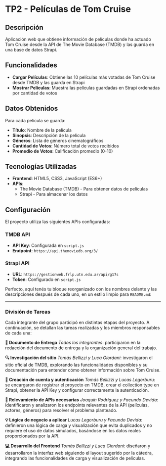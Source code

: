 # TP2 - Películas de Tom Cruise

## Descripción

Aplicación web que obtiene información de películas donde ha actuado Tom Cruise desde la API de The Movie Database (TMDB) y las guarda en una base de datos Strapi.

## Funcionalidades

- **Cargar Películas**: Obtiene las 10 películas más votadas de Tom Cruise desde TMDB y las guarda en Strapi
- **Mostrar Películas**: Muestra las películas guardadas en Strapi ordenadas por cantidad de votos

## Datos Obtenidos

Para cada película se guarda:

- **Título**: Nombre de la película
- **Sinopsis**: Descripción de la película
- **Géneros**: Lista de géneros cinematográficos
- **Cantidad de Votos**: Número total de votos recibidos
- **Promedio de Votos**: Calificación promedio (0-10)

## Tecnologías Utilizadas

- **Frontend**: HTML5, CSS3, JavaScript (ES6+)
- **APIs**:
  - The Movie Database (TMDB) - Para obtener datos de películas
  - Strapi - Para almacenar los datos

## Configuración

El proyecto utiliza las siguientes APIs configuradas:

### TMDB API

- **API Key**: Configurada en `script.js`
- **Endpoint**: `https://api.themoviedb.org/3/`

### Strapi API

- **URL**: `https://gestionweb.frlp.utn.edu.ar/api/g17s`
- **Token**: Configurado en `script.js`

Perfecto, aquí tenés tu bloque reorganizado con los nombres delante y las descripciones después de cada uno, en un estilo limpio para `README.md`:

---

### División de Tareas

Cada integrante del grupo participó en distintas etapas del proyecto. A continuación, se detallan las tareas realizadas y los miembros responsables de cada una:

**📄 Documento de Entrega**
*Todos los integrantes*: participaron en la redacción del documento de entrega y la organización general del trabajo.

**🔍 Investigación del sitio**
*Tomás Bellizzi y Luca Giordani*: investigaron el sitio oficial de TMDB, explorando las funcionalidades disponibles y su documentación para entender cómo obtener información sobre Tom Cruise.

**🔐 Creación de cuenta y autenticación**
*Tomás Bellizzi y Lucas Legorburu*: se encargaron de registrar el proyecto en TMDB, crear el collection type en Strapi, obtener la API Key y configurar correctamente la autenticación.

**🔎 Relevamiento de APIs necesarias**
*Joaquín Rodríguez y Facundo Devida*: identificaron y analizaron los endpoints relevantes de la API (películas, actores, géneros) para resolver el problema planteado.

**💡 Lógica de negocio a aplicar**
*Lucas Legorburu y Facundo Devida*: definieron una lógica de carga y visualización que evita duplicados y no requiere el uso de datos simulados, basándose en los datos reales proporcionados por la API.

**💻 Desarrollo del Frontend**
*Tomás Bellizzi y Luca Giordani*: diseñaron y desarrollaron la interfaz web siguiendo el layout sugerido por la cátedra, integrando las funcionalidades de carga y visualización de películas.



